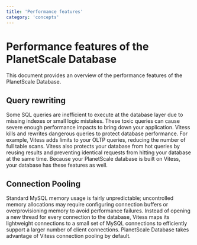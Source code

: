 ```yaml
---
title: 'Performance features'
category: 'concepts'
---
```


# Performance features of the PlanetScale Database

This document provides an overview of the performance features of the PlanetScale Database.

## Query rewriting

Some SQL queries are inefficient to execute at the database layer due to missing indexes or small logic mistakes. These toxic queries can cause severe enough performance impacts to bring down your application. Vitess kills and rewrites dangerous queries to protect database performance. For example, Vitess adds limits to your OLTP queries, reducing the number of full table scans. Vitess also protects your database from hot queries by reusing results and preventing identical requests from hitting your database at the same time. Because your PlanetScale database is built on Vitess, your database has these features as well.

## Connection Pooling

Standard MySQL memory usage is fairly unpredictable; uncontrolled memory allocations may require configuring connection buffers or overprovisioning memory to avoid performance failures. Instead of opening a new thread for every connection to the database, Vitess maps its lightweight connections to a small set of MySQL connections to efficiently support a larger number of client connections. PlanetScale Database takes advantage of Vitess connection pooling by default.


